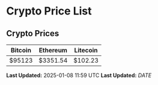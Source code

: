 # Crypto Price List

## Crypto Prices
| Bitcoin | Ethereum | Litecoin |
| ------- | -------- | -------- |
| $95123 | $3351.54 | $102.23 |
**Last Updated:** 2025-01-08 11:59 UTC
**Last Updated:** $DATE$
